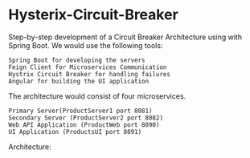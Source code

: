 # Hysterix-Circuit-Breaker

Step-by-step development of a Circuit Breaker Architecture using with Spring Boot. We would use the following tools:

    Spring Boot for developing the servers
    Feign Client for Microservices Communication
    Hystrix Circuit Breaker for handling failures
    Angular for building the UI application

The architecture would consist of four microservices.

    Primary Server(ProductServer1 port 8081)
    Secondary Server (ProductServer2 port 8082)
    Web API Application (ProductWeb port 8090)
    UI Application (ProductsUI port 8091)


Architecture:

    
    

